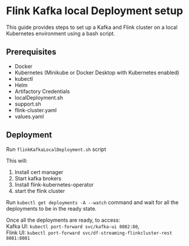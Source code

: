 # Flink Kafka local Deployment setup

This guide provides steps to set up a Kafka and Flink cluster on a local Kubernetes environment using a bash script.

## Prerequisites

- Docker
- Kubernetes (Minikube or Docker Desktop with Kubernetes enabled)
- kubectl
- Helm
- Artifactory Credentials 
- localDeployment.sh
- support.sh
- flink-cluster.yaml
- values.yaml

## Deployment

Run `flinkKafkaLocalDeployment.sh` script 

This will:
1. Install cert manager 
2. Start kafka brokers
3. Install flink-kubernetes-operator
4. start the flink cluster


Run `kubectl get deployments -A --watch` command and wait for all the deployments to be in the ready state.     


Once all the deployments are ready, to access:    
Kafka UI: `kubectl port-forward svc/kafka-ui 8082:80`,  
Flink UI: `kubectl port-forward svc/df-streaming-flinkcluster-rest 8081:8081`



